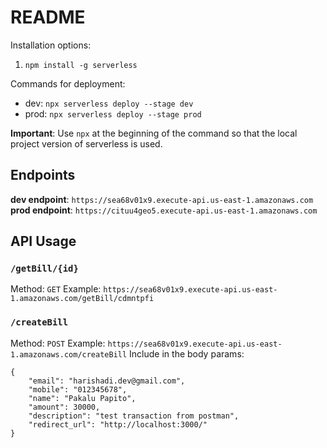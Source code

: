 # README

Installation options: 
1. `npm install -g serverless`

Commands for deployment:
- dev: `npx serverless deploy --stage dev`
- prod: `npx serverless deploy --stage prod`

**Important**: 
Use `npx` at the beginning of the command so that the local project version of serverless is used.

## Endpoints
**dev endpoint**: `https://sea68v01x9.execute-api.us-east-1.amazonaws.com`
**prod endpoint**: `https://cituu4geo5.execute-api.us-east-1.amazonaws.com`

## API Usage

### `/getBill/{id}`
Method: `GET`
Example: 
`https://sea68v01x9.execute-api.us-east-1.amazonaws.com/getBill/cdmntpfi`

### `/createBill`
Method: `POST`
Example: `https://sea68v01x9.execute-api.us-east-1.amazonaws.com/createBill`
Include in the body params:
```
{
	"email": "harishadi.dev@gmail.com",
	"mobile": "012345678",
	"name": "Pakalu Papito",
	"amount": 30000,
	"description": "test transaction from postman",
	"redirect_url": "http://localhost:3000/"
}
```

